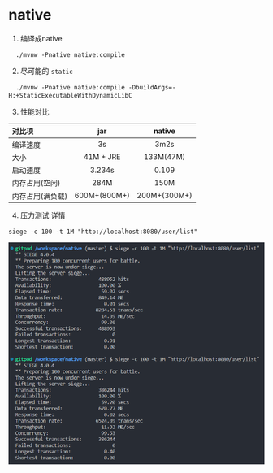 # native
1. 编译成native
```
  ./mvnw -Pnative native:compile
```

2. 尽可能的 `static`
```
  ./mvnw -Pnative native:compile -DbuildArgs=-H:+StaticExecutableWithDynamicLibC
```

3. 性能对比

| 对比项 | jar | native |
| :---   | :---:    | :---:   |
|  编译速度 |  3s   | 3m2s |
|  大小 | 41M + JRE    | 133M(47M)  |
| 启动速度  | 3.234s    |  0.109 |
| 内存占用(空闲)  | 284M    | 150M  |
| 内存占用(满负载)  | 600M+(800M+)    | 200M+(300M+)  |

4. 压力测试 详情

```
siege -c 100 -t 1M "http://localhost:8080/user/list"
```

![image](./native.png)
